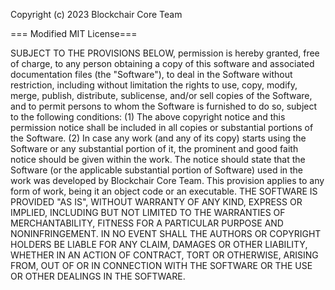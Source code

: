 Copyright (c) 2023 Blockchair Core Team

=== Modified MIT License===

SUBJECT TO THE PROVISIONS BELOW, permission is hereby granted, free of charge, to any person obtaining a copy of this software and associated documentation files (the "Software"), to deal in the Software without restriction, including without limitation the rights to use, copy, modify, merge, publish, distribute, sublicense, and/or sell copies of the Software, and to permit persons to whom the Software is furnished to do so, subject to the following conditions: 
(1)    The above copyright notice and this permission notice shall be included in all copies or substantial portions of the Software.
(2)    In case any work (and any of its copy) starts using the Software or any substantial portion of it, the prominent and good faith notice should be given within the work. The notice should state that the Software (or the applicable substantial portion of Software) used in the work was developed by Blockchair Core Team. This provision applies to any form of work, being it an object code or an executable.
THE SOFTWARE IS PROVIDED "AS IS", WITHOUT WARRANTY OF ANY KIND, EXPRESS OR IMPLIED, INCLUDING BUT NOT LIMITED TO THE WARRANTIES OF MERCHANTABILITY, FITNESS FOR A PARTICULAR PURPOSE AND NONINFRINGEMENT. IN NO EVENT SHALL THE AUTHORS OR COPYRIGHT HOLDERS BE LIABLE FOR ANY CLAIM, DAMAGES OR OTHER LIABILITY, WHETHER IN AN ACTION OF CONTRACT, TORT OR OTHERWISE, ARISING FROM, OUT OF OR IN CONNECTION WITH THE SOFTWARE OR THE USE OR OTHER DEALINGS IN THE SOFTWARE.